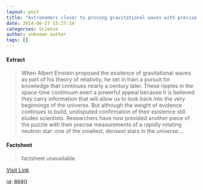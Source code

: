 ```yaml
---
layout: post
title: "Astronomers closer to proving gravitational waves with precise measurements of rapidly rotating neutron star"
date: 2014-06-27 15:27:14
categories: Science
author: unknown author
tags: []
---
```



#### Extract
>When Albert Einstein proposed the existence of gravitational waves as part of his theory of relativity, he set in train a pursuit for knowledge that continues nearly a century later. These ripples in the space-time continuum exert a powerful appeal because it is believed they carry information that will allow us to look back into the very beginnings of the universe. But although the weight of evidence continues to build, undisputed confirmation of their existence still eludes scientists. Researchers have now provided another piece of the puzzle with their precise measurements of a rapidly rotating neutron star: one of the smallest, densest stars in the universe....

#### Factsheet
>factsheet unavailable

[Visit Link](http://feeds.sciencedaily.com/~r/sciencedaily/~3/kDZC5PcmTKs/140627112714.htm)

id:    8680


